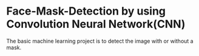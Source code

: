 # Face-Mask-Detection by using Convolution Neural Network(CNN)
The basic machine learning project is to detect the image with or without a mask. 
